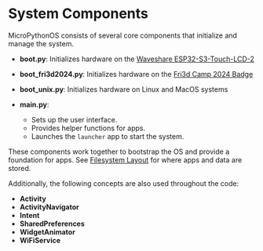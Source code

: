 # System Components

MicroPythonOS consists of several core components that initialize and manage the system.

- **boot.py**: Initializes hardware on the [Waveshare ESP32-S3-Touch-LCD-2](https://www.waveshare.com/wiki/ESP32-S3-Touch-LCD-2)
- **boot_fri3d2024.py**: Initializes hardware on the [Fri3d Camp 2024 Badge](https://fri3d.be/badge/2024/)
- **boot_unix.py**: Initializes hardware on Linux and MacOS systems

- **main.py**:
    - Sets up the user interface.
    - Provides helper functions for apps.
    - Launches the `launcher` app to start the system.

These components work together to bootstrap the OS and provide a foundation for apps. See [Filesystem Layout](filesystem.md) for where apps and data are stored.

Additionally, the following concepts are also used throughout the code:

- **Activity**
- **ActivityNavigator**
- **Intent**
- **SharedPreferences**
- **WidgetAnimator**
- **WiFiService**

